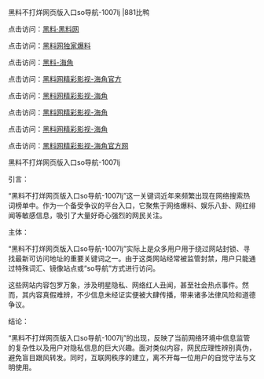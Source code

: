 黑料不打烊网页版入口so导航-1007lj |881比鸭

点击访问：<a href="https://heiliaolvzlu3.pages.dev">黑料·黑料网</a>

点击访问：<a href="https://heiliaoyvnrda.pages.dev">黑料网独家爆料</a>

点击访问：<a href="https://heiliao9wsbg3.pages.dev">黑料-海角</a>

点击访问：<a href="https://heiliaokof3cy.pages.dev">黑料网精彩影视-海角官方</a>

点击访问：<a href="https://heiliaox6jgh3.pages.dev">黑料网精彩影视-海角</a>

点击访问：<a href="https://heiliao5s28gk.pages.dev">黑料网精彩影视-海角</a>

点击访问：<a href="https://heiliaoxrq8i9.pages.dev">黑料网精彩影视-海角</a>

点击访问：<a href="https://heiliaoryrhyu.pages.dev">黑料网精彩影视-海角官方网</a>

黑料不打烊网页版入口so导航-1007lj

引言：

“黑料不打烊网页版入口so导航-1007lj”这一关键词近年来频繁出现在网络搜索热词榜单中。作为一个备受争议的平台入口，它聚焦于网络爆料、娱乐八卦、网红绯闻等敏感信息，吸引了大量好奇心强烈的网民关注。

主体：

“黑料不打烊网页版入口so导航-1007lj”实际上是众多用户用于绕过网站封锁、寻找最新可访问地址的重要关键词之一。由于这类网站经常被监管封禁，用户只能通过特殊词汇、镜像站点或“so导航”方式进行访问。

这些网站内容包罗万象，涉及明星隐私、网络红人丑闻，甚至社会热点事件。然而，其内容真假难辨，不少信息未经证实便被大肆传播，带来诸多法律风险和道德争议。

结论：

“黑料不打烊网页版入口so导航-1007lj”的出现，反映了当前网络环境中信息监管的复杂性以及用户对隐私信息的巨大兴趣。面对类似内容，网民应理性辨别真伪，避免盲目跟风转发。同时，互联网秩序的建立，离不开每一位用户的自觉守法与文明使用。
